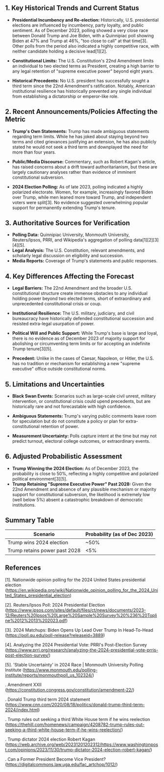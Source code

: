 ## 1. Key Historical Trends and Current Status

- **Presidential Incumbency and Re-election:** Historically, U.S. presidential elections are influenced by incumbency, party loyalty, and public sentiment. As of December 2023, polling showed a very close race between Donald Trump and Joe Biden, with a Quinnipiac poll showing Biden at 47% and Trump at 46%, "too close to call" at that time[3]. Other polls from the period also indicated a highly competitive race, with neither candidate holding a decisive lead[1][2].

- **Constitutional Limits:** The U.S. Constitution's 22nd Amendment limits an individual to two elected terms as President, creating a high barrier to any legal retention of "supreme executive power" beyond eight years.

- **Historical Precedents:** No U.S. president has successfully sought a third term since the 22nd Amendment's ratification. Notably, American institutional resilience has historically prevented any single individual from establishing a dictatorship or emperor-like role.

## 2. Recent Announcements/Policies Affecting the Metric

- **Trump's Own Statements:** Trump has made ambiguous statements regarding term limits. While he has joked about staying beyond two terms and cited grievances justifying an extension, he has also publicly stated he would not seek a third term and downplayed the need for more than four years.

- **Public/Media Discourse:** Commentary, such as Robert Kagan's article, has raised concerns about a drift toward authoritarianism, but these are largely cautionary analyses rather than evidence of imminent constitutional subversion.

- **2024 Election Polling:** As of late 2023, polling indicated a highly polarized electorate. Women, for example, increasingly favored Biden over Trump, while men leaned more toward Trump, and independent voters were split[3]. No evidence suggested overwhelming popular support for permanently extending Trump's tenure.

## 3. Authoritative Sources for Verification

- **Polling Data:** Quinnipiac University, Monmouth University, Reuters/Ipsos, PRRI, and Wikipedia's aggregation of polling data[1][2][3][4][5].
- **Legal Analysis:** The U.S. Constitution, relevant amendments, and scholarly legal discussion on eligibility and succession.
- **Media Reports:** Coverage of Trump's statements and public responses.

## 4. Key Differences Affecting the Forecast

- **Legal Barriers:** The 22nd Amendment and the broader U.S. constitutional structure create immense obstacles to any individual holding power beyond two elected terms, short of extraordinary and unprecedented constitutional crisis or coup.

- **Institutional Resilience:** The U.S. military, judiciary, and civil bureaucracy have historically defended constitutional succession and resisted extra-legal usurpation of power.

- **Political Will and Public Support:** While Trump's base is large and loyal, there is no evidence as of December 2023 of majority support for abolishing or circumventing term limits or for accepting an indefinite Trump tenure[3][5].

- **Precedent:** Unlike in the cases of Caesar, Napoleon, or Hitler, the U.S. has no tradition or mechanism for establishing a new "supreme executive" office outside constitutional norms.

## 5. Limitations and Uncertainties

- **Black Swan Events:** Scenarios such as large-scale civil unrest, military intervention, or constitutional crisis could upend precedents, but are historically rare and not forecastable with high confidence.

- **Ambiguous Statements:** Trump's varying public comments leave room for speculation but do not constitute a policy or plan for extra-constitutional retention of power.

- **Measurement Uncertainty:** Polls capture intent at the time but may not predict turnout, electoral college outcomes, or extraordinary events.

## 6. Adjusted Probabilistic Assessment

- **Trump Winning the 2024 Election:** As of December 2023, the probability is close to 50%, reflecting a highly competitive and polarized political environment[3][5].
- **Trump Retaining "Supreme Executive Power" Past 2028:** Given the 22nd Amendment and absence of any plausible mechanism or majority support for constitutional subversion, the likelihood is extremely low (well below 5%) absent a catastrophic breakdown of democratic institutions.

## Summary Table

| Scenario                        | Probability (as of Dec 2023) |
|----------------------------------|------------------------------|
| Trump wins 2024 election         | ~50%                         |
| Trump retains power past 2028    | <5%                          |

## References

[1]. Nationwide opinion polling for the 2024 United States presidential election (https://en.wikipedia.org/wiki/Nationwide_opinion_polling_for_the_2024_United_States_presidential_election)

[2]. Reuters/Ipsos Poll: 2024 Presidential Election (https://www.ipsos.com/sites/default/files/ct/news/documents/2023-12/Reuters%20Ipsos%20Large%20Sample%20Survey%20%236%20Topline%2012%2013%202023.pdf)

[3]. 2024 Matchups: Biden Opens Up Lead Over Trump In Head-To-Head (https://poll.qu.edu/poll-release?releaseid=3889)

[4]. Analyzing the 2024 Presidential Vote: PRRI's Post-Election Survey (https://www.prri.org/research/analyzing-the-2024-presidential-vote-prris-post-election-survey/)

[5]. 'Stable Uncertainty' in 2024 Race | Monmouth University Polling Institute (https://www.monmouth.edu/polling-institute/reports/monmouthpoll_us_102324/)

. Amendment XXII (https://constitution.congress.gov/constitution/amendment-22/)

. Donald Trump third term 2024 statement (https://www.cnn.com/2020/08/18/politics/donald-trump-third-term-2024/index.html)

. Trump rules out seeking a third White House term if he wins reelection (https://thehill.com/homenews/campaign/4208782-trump-rules-out-seeking-a-third-white-house-term-if-he-wins-reelection/)

. Trump dictator 2024 election Robert Kagan (https://web.archive.org/web/20231201202312/https://www.washingtonpost.com/opinions/2023/11/30/trump-dictator-2024-election-robert-kagan/)

. Can a Former President Become Vice President? (https://digitalcommons.law.uga.edu/fac_artchop/1012/)